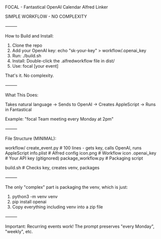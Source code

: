 FOCAL - Fantastical OpenAI Calendar Alfred Linker

SIMPLE WORKFLOW - NO COMPLEXITY

⸻

How to Build and Install:

1. Clone the repo
2. Add your OpenAI key: echo "sk-your-key" > workflow/.openai_key  
3. Run: ./build.sh
4. Install: Double-click the .alfredworkflow file in dist/
5. Use: focal [your event]

That's it. No complexity.

⸻

What This Does:

Takes natural language → Sends to OpenAI → Creates AppleScript → Runs in Fantastical

Example: "focal Team meeting every Monday at 2pm"

⸻

File Structure (MINIMAL):

workflow/
  create_event.py    # 100 lines - gets key, calls OpenAI, runs AppleScript
  info.plist         # Alfred config
  icon.png           # Workflow icon
  .openai_key        # Your API key (gitignored)
  package_workflow.py # Packaging script
  
build.sh             # Checks key, creates venv, packages

⸻

The only "complex" part is packaging the venv, which is just:
1. python3 -m venv venv
2. pip install openai
3. Copy everything including venv into a zip file

⸻

Important: Recurring events work! The prompt preserves "every Monday", "weekly", etc.